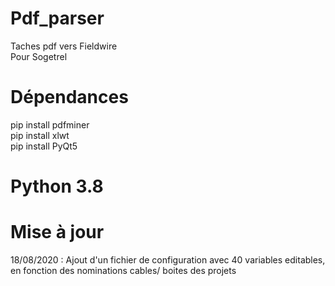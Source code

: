 # Pdf_parser <br/>
Taches pdf vers Fieldwire <br/>
Pour Sogetrel <br/>


# Dépendances <br/>
pip install pdfminer <br/>
pip install xlwt <br/>
pip install PyQt5  <br/>


# Python 3.8 <br/>


# Mise à jour <br/>
18/08/2020 : Ajout d'un fichier de configuration avec 40 variables editables, en fonction des nominations cables/ boites des projets  <br/>
